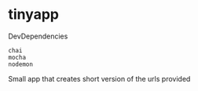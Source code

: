 # tinyapp
DevDependencies

    chai
    mocha
    nodemon
Small app that creates short version of the urls provided
